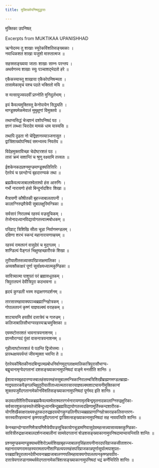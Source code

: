 ```yaml
---
title: मुक्तिकोपनिषदुद्धाराः

---
```

  
 मुक्तिका उपनिषत्   
  
Excerpts from MUKTIKAA UPANISHHAD   

  
ऋग्वेदस्य तु शाखाः स्युरेकविंशतिसङ्ख्यकाः ।  
नवाधिकशतं शाखा यजुशो मारुतात्मज ॥  
  
सहस्रसङ्ख्यया जाताः शाखाः साम्नः परन्तप ।  
अथर्वणस्य शाखाः स्युः पञ्चाशद्भेदतो हरे ॥  
  
एकैकस्यास्तु शाखाया एकैकोपनिषन्मता ।  
तासामेकामृचं यश्च पठते भक्तितो मयि  ॥  
  
स मत्सायुज्यपदवीं प्राप्नोति मुनिदुर्लभाम् ।  
  
इयं कैवल्यमुक्तिस्तु केनोपायेन सिद्ध्यति ।  
माण्डूक्यमेकमेवालं मुमुक्षूणां विमुक्तये ॥  
  
तथाप्यसिद्धं चेज्ज्ञानं दशोपनिषदं पठ ।  
ज्ञानं लब्ध्वा चिरादेव मामकं धाम यास्यसि ॥  
  
तथापि दृढता नो चेद्विज्ञानस्याञ्जनासुत ।  
द्वात्रिंशाख्योपनिषदं समभ्यस्य निवर्तय ॥  
  
विदेहमुक्ताविच्छा चेदोष्टरशतं पठ ।  
तासं क्रमं सशान्तिं च श्रुणु वक्ष्यामि तत्त्वतः ॥  
  
ईशकेनकठप्रश्नमुण्डमाण्डूक्यतित्तिरिः ।  
ऐतरेयं च छान्दोग्यं बृहदारण्यकं तथा ॥  
  
ब्रह्मकैवल्यजाबालश्वेताश्वो हंस आरुणिः ।  
गर्भो नारायणो हंसो बिन्दुर्नादशिरः शिखा ॥  
  
मैत्रायणी कौषीतकी बृहज्जाबालतापनी ।  
कालाग्निरुद्रमैत्रेयी सुबालक्षुरिमन्त्रिका ॥  
  
सर्वसारं निरालम्बं रहस्यं वज्रसूचिकम् ।  
तेजोनादध्यानविद्यायोगतत्त्वात्मबोधकम् ॥  
  
परिव्राट् त्रिशिखि सीता चूडा निर्वाणमण्डलम् ।  
दक्षिणा शरभं स्कन्दं महानारायणाव्हयम् ॥  
  
रहस्यं रामतपनं वासुदेवं च मुद्गलम् ।  
शाण्डिल्यं पैङ्गलं भिक्षुमहच्छारीरकं शिखा ॥  
  
तुरीयातीतसन्न्यासपरिव्रजाक्षमालिका ।  
अव्यक्तैकाक्षरं पूर्णा सूर्याक्ष्यध्यात्मकुण्डिका ॥  
  
सावित्र्यात्मा पाशुपतं परं ब्रह्मावधूतकम् ।  
त्रिपुरातपनं देवीत्रिपुरा कठभावना ॥  
  
हृदयं कुण्डली भस्म रुद्राक्षगणदर्शनम् ॥  
  
तारसारमहावाक्यपञ्चब्रह्माग्निहोत्रकम् ।  
गोपालतपनं कृष्णं याज्ञवल्क्यं वराहकम् ॥  
  
शाट्यायनि हयग्रीवं दत्तात्रेयं च गारुडम् ।  
कलिजाबालिसौभाग्यरहस्यऋचमुक्तिका ॥  
  
एवमष्टोत्तरशतं भावनात्रयनाशनम् ।  
ज्ञानवैराग्यदं पुंसां वासनात्रयनाशनम् ॥  
  
गृहीत्वाष्टोत्तरशतं ये पठन्ति द्विजोत्तमाः ।  
प्रारब्धक्षयपर्यन्तं जीवन्मुक्ता भवन्ति ते ॥  
  
ऐतरेयकौषितकीनादबिन्द्वात्मप्रबोधनिर्वाणमुद्गलाक्षमालिकात्रिपुरासौभाग्य-  
बह्वृचानामृग्वेदगतानां दशसङ्ख्याकानामुपनिषदां वाङ्मे मनसीति शान्तिः ॥  
  
ईशावास्यबृहदारण्यजबालहंसपरमहंससुबालमन्त्रिकानिरालम्बत्रिशिखीब्राह्मणमण्डलब्राह्म-  
णाद्वयतारकपैङ्गलभिक्षुतुरीयातीताध्यात्मतारसारयाज्ञवल्क्यशाट्यायनीमुक्तिकानां  
शुक्लयजुर्वेदगतानामेकोनविंशतिसङ्ख्याकानामुपनिषदां पूर्णमद इति शान्तिः ॥  
  
कठवल्लीतैत्तिरीयकब्रह्मकैवल्यश्वेताश्वतरगर्भनारायणामृतबिन्द्वमृतनादकालाग्निरुद्रक्षुरिका-  
सर्वसारशुकरहस्यतेजोबिन्दुध्यानबिन्दुब्रह्मविद्यायोगतत्त्वदक्षिणामूर्तिस्कन्दशारीरक-  
योगशिखैकाक्षराक्ष्यवधूतकठरुद्रहृदययोगकुण्डलिनीपञ्चब्रह्मप्राणाग्निहोत्रवराहकलिसन्तरण-  
सरस्वतीरहस्यानां कृष्णयजुर्वेदगतानां द्वात्रिंशत्सङ्ख्याकानामुपनिषदां सह नाववत्विति शान्तिः ॥  
  
केनच्छान्दोग्यारुणिमैत्रायणिमैत्रेयीवज्रसूचिकायोगचूडामणिवासुदेवमहत्सन्न्यासाव्यक्तकुण्डिका-  
सावित्रीरुद्राक्षजाबालदर्शनजाबालीनां सामवेदगतानां षोडशसङ्ख्याकानामुपनिषदामाप्यायन्त्विति शान्तिः ॥  
  
प्रश्नमुण्डकमाण्डुक्याथर्वशिरोऽथर्वशिखाबृहज्जाबालनृसिंहतापनीनारदपरिव्राजकसीताशरभ-  
महानारायणरामरहस्यरामतापनीशाण्डिल्यपरमहंसपरिव्राजकान्नपूर्णासूर्यात्मपाशुपत-  
परब्रह्मत्रिपुरातपनदेवीभावनाब्रह्मजाबालगणपतिमहावाक्यगोपालतपनकृष्णहयग्रीव-  
दत्तात्रेयगारुडानामथर्ववेदगतानामेकत्रिंशत्सङ्ख्याकानामुपनिषदां भद्रं कर्णेभिरिति शान्तिः ॥  

